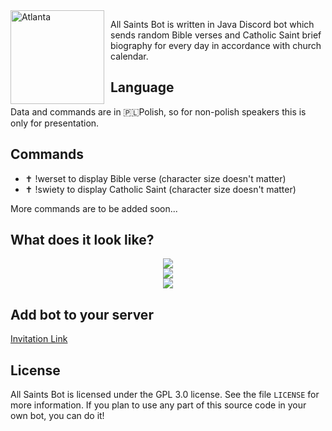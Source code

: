 <img width="150" height="150" align="left" style="float: left; margin: 0 10px 0 0;" alt="Atlanta" src="https://scontent-waw1-1.xx.fbcdn.net/v/t31.0-8/p960x960/16423050_240961743019863_6561533960308524700_o.jpg?_nc_cat=106&_nc_sid=85a577&_nc_ohc=7ldUHeHzt5AAX_bIILL&_nc_ht=scontent-waw1-1.xx&_nc_tp=6&oh=f2e15f7e11ad88ae7aa3bd9b57a88a59&oe=5F4F75AE">

All Saints Bot is written in Java Discord bot which sends random Bible verses and Catholic Saint brief biography for every day in accordance with church calendar.

## Language

Data and commands are in 🇵🇱Polish, so for non-polish speakers this is only for presentation.

## Commands

* ✝️ !werset to display Bible verse (character size doesn't matter)
* ✝️ !swiety to display Catholic Saint (character size doesn't matter)

More commands are to be added soon...

## What does it look like? 
<div style="text-align:center"><img src="https://media.discordapp.net/attachments/735277344993968250/735277713908301834/Zrzut_ekranu_2020-07-22_o_01.07.22.png" /></div>
<div style="text-align:center"><img src="https://media.discordapp.net/attachments/735277344993968250/735277710078640239/Zrzut_ekranu_2020-07-22_o_01.07.46.png?width=486&height=468" /></div>
<div style="text-align:center"><img src="https://media.discordapp.net/attachments/735277344993968250/735277726663049216/Zrzut_ekranu_2020-07-22_o_01.07.59.png?width=482&height=468" /></div>

## Add bot to your server

[Invitation Link](https://discord.com/api/oauth2/authorize?client_id=734525907682984017&permissions=0&scope=bot)

## License

All Saints Bot is licensed under the GPL 3.0 license. See the file `LICENSE` for more information. If you plan to use any part of this source code in your own bot, you can do it! 
